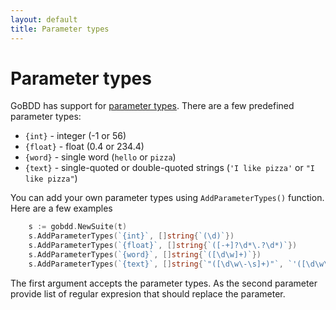 ```yaml
---
layout: default
title: Parameter types
---
```


# Parameter types

GoBDD has support for [parameter types](https://cucumber.io/docs/cucumber/cucumber-expressions/). There are a few predefined parameter types:

 * `{int}` - integer (-1 or 56)
 * `{float}` - float (0.4 or 234.4)
 * `{word}` - single word (`hello` or `pizza`)
 * `{text}` - single-quoted or double-quoted strings (`'I like pizza'` or `"I like pizza"`)

You can add your own parameter types using `AddParameterTypes()` function. Here are a few examples

```go
    s := gobdd.NewSuite(t)
	s.AddParameterTypes(`{int}`, []string{`(\d)`})
	s.AddParameterTypes(`{float}`, []string{`([-+]?\d*\.?\d*)`})
	s.AddParameterTypes(`{word}`, []string{`([\d\w]+)`})
	s.AddParameterTypes(`{text}`, []string{`"([\d\w\-\s]+)"`, `'([\d\w\-\s]+)'`})
```

The first argument accepts the parameter types. As the second parameter provide list of regular expresion that should replace the parameter.

